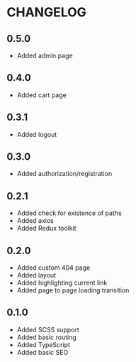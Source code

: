 # CHANGELOG

## 0.5.0

- Added admin page
## 0.4.0

- Added cart page
## 0.3.1

- Added logout 
## 0.3.0

- Added authorization/registration
## 0.2.1

- Added check for existence of paths
- Added axios
- Added Redux toolkit
## 0.2.0

- Added custom 404 page
- Added layout
- Added highlighting current link
- Added page to page loading transition
## 0.1.0

- Added SCSS support
- Added basic routing
- Added TypeScript
- Added basic SEO
  